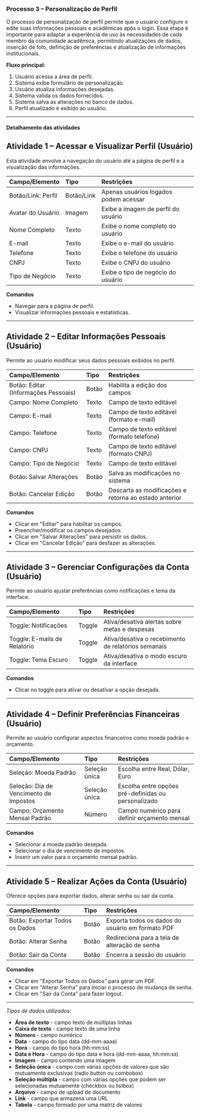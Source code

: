 ### Processo 3 – Personalização de Perfil

O processo de personalização de perfil permite que o usuário configure e edite suas informações pessoais e acadêmicas após o login. Essa etapa é importante para adaptar a experiência de uso às necessidades de cada membro da comunidade acadêmica, permitindo atualizações de dados, inserção de foto, definição de preferências e atualização de informações institucionais.

**Fluxo principal:**
1. Usuário acessa a área de perfil.
2. Sistema exibe formulário de personalização.
3. Usuário atualiza informações desejadas.
4. Sistema valida os dados fornecidos.
5. Sistema salva as alterações no banco de dados.
6. Perfil atualizado é exibido ao usuário.

---

#### Detalhamento das atividades

## Atividade 1 – Acessar e Visualizar Perfil (Usuário)

Esta atividade envolve a navegação do usuário até a página de perfil e a visualização das informações.

| Campo/Elemento           | Tipo   | Restrições                                  |
|:-------------------------|:-------|:--------------------------------------------|
| Botão/Link: Perfil       | Botão/Link | Apenas usuários logados podem acessar       |
| Avatar do Usuário        | Imagem | Exibe a imagem de perfil do usuário         |
| Nome Completo            | Texto  | Exibe o nome completo do usuário            |
| E-mail                   | Texto  | Exibe o e-mail do usuário                   |
| Telefone                 | Texto  | Exibe o telefone do usuário                 |
| CNPJ                     | Texto  | Exibe o CNPJ do usuário                     |
| Tipo de Negócio          | Texto  | Exibe o tipo de negócio do usuário          |

**Comandos**
- Navegar para a página de perfil.
- Visualizar informações pessoais e estatísticas.

---

## Atividade 2 – Editar Informações Pessoais (Usuário)

Permite ao usuário modificar seus dados pessoais exibidos no perfil.

| Campo/Elemento           | Tipo   | Restrições                                  |
|:-------------------------|:-------|:--------------------------------------------|
| Botão: Editar (Informações Pessoais) | Botão  | Habilita a edição dos campos                |
| Campo: Nome Completo     | Texto  | Campo de texto editável                     |
| Campo: E-mail            | Texto  | Campo de texto editável (formato e-mail)    |
| Campo: Telefone          | Texto  | Campo de texto editável (formato telefone)  |
| Campo: CNPJ              | Texto  | Campo de texto editável (formato CNPJ)      |
| Campo: Tipo de Negócio   | Texto  | Campo de texto editável                     |
| Botão: Salvar Alterações | Botão  | Salva as modificações no sistema            |
| Botão: Cancelar Edição   | Botão  | Descarta as modificações e retorna ao estado anterior |

**Comandos**
- Clicar em "Editar" para habilitar os campos.
- Preencher/modificar os campos desejados.
- Clicar em "Salvar Alterações" para persistir os dados.
- Clicar em "Cancelar Edição" para desfazer as alterações.

---

## Atividade 3 – Gerenciar Configurações da Conta (Usuário)

Permite ao usuário ajustar preferências como notificações e tema da interface.

| Campo/Elemento           | Tipo     | Restrições                                  |
|:-------------------------|:---------|:--------------------------------------------|
| Toggle: Notificações     | Toggle   | Ativa/desativa alertas sobre metas e despesas |
| Toggle: E-mails de Relatório | Toggle   | Ativa/desativa o recebimento de relatórios semanais |
| Toggle: Tema Escuro      | Toggle   | Ativa/desativa o modo escuro da interface   |

**Comandos**
- Clicar no toggle para ativar ou desativar a opção desejada.

---

## Atividade 4 – Definir Preferências Financeiras (Usuário)

Permite ao usuário configurar aspectos financeiros como moeda padrão e orçamento.

| Campo/Elemento           | Tipo         | Restrições                                  |
|:-------------------------|:-------------|:--------------------------------------------|
| Seleção: Moeda Padrão    | Seleção única | Escolha entre Real, Dólar, Euro             |
| Seleção: Dia de Vencimento de Impostos | Seleção única | Escolha entre opções pré-definidas ou personalizado |
| Campo: Orçamento Mensal Padrão | Número       | Campo numérico para definir orçamento mensal |

**Comandos**
- Selecionar a moeda padrão desejada.
- Selecionar o dia de vencimento de impostos.
- Inserir um valor para o orçamento mensal padrão.

---

## Atividade 5 – Realizar Ações da Conta (Usuário)

Oferece opções para exportar dados, alterar senha ou sair da conta.

| Campo/Elemento           | Tipo   | Restrições                                  |
|:-------------------------|:-------|:--------------------------------------------|
| Botão: Exportar Todos os Dados | Botão  | Exporta todos os dados do usuário em formato PDF |
| Botão: Alterar Senha     | Botão  | Redireciona para a tela de alteração de senha |
| Botão: Sair da Conta     | Botão  | Encerra a sessão do usuário                 |

**Comandos**
- Clicar em "Exportar Todos os Dados" para gerar um PDF.
- Clicar em "Alterar Senha" para iniciar o processo de mudança de senha.
- Clicar em "Sair da Conta" para fazer logout.

---

_Tipos de dados utilizados:_

*   **Área de texto** - campo texto de múltiplas linhas
*   **Caixa de texto** - campo texto de uma linha
*   **Número** - campo numérico
*   **Data** - campo do tipo data (dd-mm-aaaa)
*   **Hora** - campo do tipo hora (hh:mm:ss)
*   **Data e Hora** - campo do tipo data e hora (dd-mm-aaaa, hh:mm:ss)
*   **Imagem** - campo contendo uma imagem
*   **Seleção única** - campo com várias opções de valores que são mutuamente exclusivas (radio button ou combobox)
*   **Seleção múltipla** - campo com várias opções que podem ser selecionadas mutuamente (checkbox ou listbox)
*   **Arquivo** - campo de upload de documento
*   **Link** - campo que armazena uma URL
*   **Tabela** - campo formado por uma matriz de valores
 
